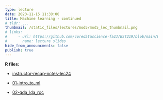 ```yaml
---
type: lecture
date: 2023-11-15 11:30:00
title: Machine learning - continued
# tldr: ...
thumbnail: /static_files/lectures/mod5/mod5_lec_thumbnail.png
# links:
#     - url: https://github.com/coredatascience-fa23/BST219/blob/main/00_course_introduction/Lecture_01.pdf
#       name: lecture slides
hide_from_announcments: false
publish: true
---
```

**R files:**
- [instructor-recap-notes-lec24](https://github.com/coredatascience-fa23/BST219/blob/main/instructor_lecture-recap-notes/instructor_notes_lec24.Rmd)

- [01-intro_to_ml](https://github.com/coredatascience-fa23/BST219/blob/main/06_machine-learning/01_intro-ml.Rmd)
- [02-qda_lda_roc](https://github.com/coredatascience-fa23/BST219/blob/main/06_machine-learning/02_qda_lda_roc.Rmd)
